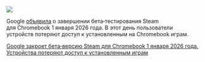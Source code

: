 <!--2025-08-11 12:13:33-->
<div class="yb">
  <div class="rss habr"><img src="https://habrastorage.org/getpro/habr/upload_files/d61/a1c/dcc/d61a1cdcca3a4635bd302fc58476860a.jpg" /><p>Google <a href="https://9to5google.com/2025/08/07/steam-chromebook-2026/" rel="noopener noreferrer nofollow">объявила</a> о&nbsp;завершении бета‑тестирования Steam для&nbsp;Chromebook 1&nbsp;января 2026&nbsp;года. В&nbsp;этот день пользователи устройств потеряют доступ к&nbsp;установленным на&nbsp;Chromebook играм. </p> <a... <p class="titl"><a href="https://habr.com/ru/news/936004/?utm_source=habrahabr&utm_medium=rss&utm_campaign=936004">Google закроет бета‑версию Steam для Chromebook 1 января 2026 года. Устройства потеряют доступ к установленным играм</a></p></div>
</div>
